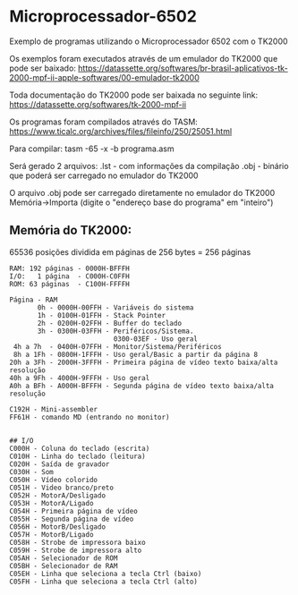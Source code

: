 # Microprocessador-6502
Exemplo de programas utilizando o Microprocessador 6502 com o TK2000

Os exemplos foram executados através de um emulador do TK2000 que pode ser baixado:
https://datassette.org/softwares/br-brasil-aplicativos-tk-2000-mpf-ii-apple-softwares/00-emulador-tk2000

Toda documentação do TK2000 pode ser baixada no seguinte link:
https://datassette.org/softwares/tk-2000-mpf-ii

Os programas foram compilados através do TASM:
https://www.ticalc.org/archives/files/fileinfo/250/25051.html

Para compilar:
tasm -65 -x -b programa.asm

Será gerado 2 arquivos:
.lst - com informações da compilação
.obj - binário que poderá ser carregado no emulador do TK2000

O arquivo .obj pode ser carregado diretamente no emulador do TK2000
Memória->Importa (digite o "endereço base do programa" em "inteiro")

## Memória do TK2000: 

65536 posições dividida em páginas de 256 bytes = 256 páginas
```
RAM: 192 páginas - 0000H-BFFFH
I/O:   1 página  - C000H-C0FFH
ROM: 63 páginas  - C100H-FFFFH

Página - RAM
       0h - 0000H-00FFH - Variáveis do sistema
       1h - 0100H-01FFH - Stack Pointer
       2h - 0200H-02FFH - Buffer do teclado
       3h - 0300H-03FFH - Periféricos/Sistema.
                          0300-03EF - Uso geral
 4h a 7h  - 0400H-07FFH - Monitor/Sistema/Periféricos
 8h a 1Fh - 0800H-1FFFH - Uso geral/Basic a partir da página 8
20h a 3Fh - 2000H-3FFFH - Primeira página de vídeo texto baixa/alta resolução
40h a 9Fh - 4000H-9FFFH - Uso geral
A0h a BFh - A000H-BFFFH - Segunda página de vídeo texto baixa/alta resolução

C192H - Mini-assembler
FF61H - comando MD (entrando no monitor)


## I/O
C000H - Coluna do teclado (escrita)
C010H - Linha do teclado (leitura)
C020H - Saída de gravador
C030H - Som
C050H - Vídeo colorido
C051H - Video branco/preto
C052H - MotorA/Desligado
C053H - MotorA/Ligado
C054H - Primeira página de vídeo
C055H - Segunda página de vídeo
C056H - MotorB/Desligado
C057H - MotorB/Ligado
C058H - Strobe de impressora baixo
C059H - Strobe de impressora alto
C05AH - Selecionador de ROM
C05BH - Selecionador de RAM
C05EH - Linha que seleciona a tecla Ctrl (baixo)
C05FH - Linha que seleciona a tecla Ctrl (alto)
```

